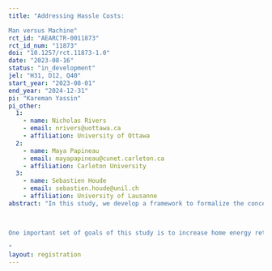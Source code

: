 ```yaml
---
title: "Addressing Hassle Costs:
Man versus Machine"
rct_id: "AEARCTR-0011873"
rct_id_num: "11873"
doi: "10.1257/rct.11873-1.0"
date: "2023-08-16"
status: "in_development"
jel: "H31, D12, Q40"
start_year: "2023-08-01"
end_year: "2024-12-31"
pi: "Kareman Yassin"
pi_other:
  1:
    - name: Nicholas Rivers
    - email: nrivers@uottawa.ca
    - affiliation: University of Ottawa
  2:
    - name: Maya Papineau
    - email: mayapapineau@cunet.carleton.ca
    - affiliation: Carleton University
  3:
    - name: Sebastien Houde
    - email: sebastien.houde@unil.ch
    - affiliation: University of Lausanne
abstract: "In this study, we develop a framework to formalize the concept of hassle costs in a utility maximization framework. We relate hassle costs to the shadow cost of leisure. Second, we propose an experimental procedure to elicit the distribution of marginal hassle cost in sample population. Third, we implement and validate our approach in a large-scale field experiment promoting the adoption of heat pump technology. 
 
One important set of goals of this study is to increase home energy retrofit adoption and identify barriers in this context. The retrofits we will focus on are heat pumps. We intend to carry a household mailer campaign in which the mailers would include the value of available rebates and benefits of heat pumps and also make use of a survey to quantify hassle costs that may impede heat pump uptake. The main contribution of this research is providing a quantification of the marginal hassle cost associated with the increase in the adoption of low-carbon technologies.
"
layout: registration
---
```


